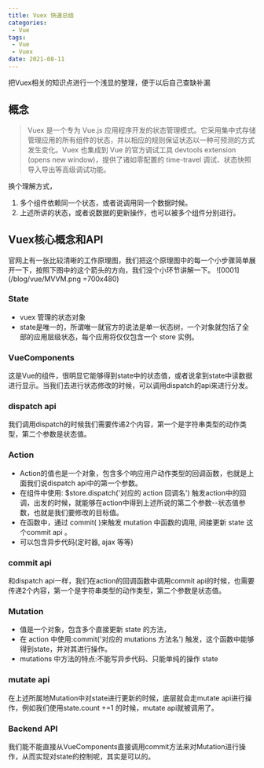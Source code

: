 ```yaml
---
title: Vuex 快速总结
categories: 
 - Vue
tags:
 - Vue
 - Vuex
date: 2021-08-11
---
```


把Vuex相关的知识点进行一个浅显的整理，便于以后自己查缺补漏

## 概念
> Vuex 是一个专为 Vue.js 应用程序开发的状态管理模式。它采用集中式存储管理应用的所有组件的状态，并以相应的规则保证状态以一种可预测的方式发生变化。Vuex 也集成到 Vue 的官方调试工具 devtools extension (opens new window)，提供了诸如零配置的 time-travel 调试、状态快照导入导出等高级调试功能。

换个理解方式，
1. 多个组件依赖同一个状态，或者说调用同一个数据时候。
2. 上述所讲的状态，或者说数据的更新操作，也可以被多个组件分别进行。


## Vuex核心概念和API
官网上有一张比较清晰的工作原理图，我们把这个原理图中的每一个小步骤简单展开一下，按照下图中的这个箭头的方向，我们没个小环节讲解一下。
![0001](/blog/vue/MVVM.png =700x480)

### State
* vuex 管理的状态对象
* state是唯一的，所谓唯一就官方的说法是单一状态树，一个对象就包括了全部的应用层级状态，每个应用将仅仅包含一个 store 实例。

### VueComponents
这是Vue的组件，很明显它能够得到state中的状态值，或者说拿到state中读数据进行显示。当我们去进行状态修改的时候，可以调用dispatch的api来进行分发。

### dispatch api
我们调用dispatch的时候我们需要传递2个内容，第一个是字符串类型的动作类型，第二个参数是状态值。

### Action
* Action的值也是一个对象，包含多个响应用户动作类型的回调函数，也就是上面我们说dispatch api中的第一个参数。
* 在组件中使用: $store.dispatch('对应的 action 回调名') 触发action中的回调，出发的时候，就能够在action中得到上述所说的第二个参数--状态值参数，也就是我们要修改的目标值。
* 在函数中，通过 commit( )来触发 mutation 中函数的调用, 间接更新 state 这个commit api 。
* 可以包含异步代码(定时器, ajax 等等)

### commit api
和dispatch api一样，我们在action的回调函数中调用commit api的时候，也需要传递2个内容，第一个是字符串类型的动作类型，第二个参数是状态值。

### Mutation
* 值是一个对象，包含多个直接更新 state 的方法，
* 在 action 中使用:commit('对应的 mutations 方法名') 触发，这个函数中能够得到state，并对其进行操作。
* mutations 中方法的特点:不能写异步代码、只能单纯的操作 state

### mutate api
在上述所属地Mutation中对state进行更新的时候，底层就会走mutate api进行操作，例如我们使用state.count +=1 的时候，mutate api就被调用了。


### Backend API
我们能不能直接从VueComponents直接调用commit方法来对Mutation进行操作，从而实现对state的控制呢，其实是可以的。